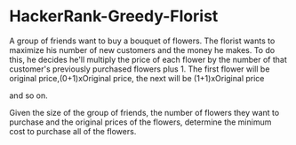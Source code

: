 # HackerRank-Greedy-Florist
A group of friends want to buy a bouquet of flowers. The florist wants to maximize his number of new customers and the money he makes. To do this, he decides he'll multiply the price of each flower by the number of that customer's previously purchased flowers plus 1. The first flower will be original price,(0+1)xOriginal price, the next will be (1+1)xOriginal price

and so on.

Given the size of the group of friends, the number of flowers they want to purchase and the original prices of the flowers, determine the minimum cost to purchase all of the flowers.
